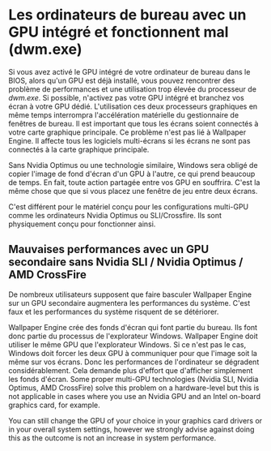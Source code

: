 # Les ordinateurs de bureau avec un GPU intégré et fonctionnent mal (dwm.exe)

Si vous avez activé le GPU intégré de votre ordinateur de bureau dans le BIOS, alors qu'un GPU est déjà installé, vous pouvez rencontrer des problème de performances et une utilisation trop élevée du processeur de *dwm.exe*. Si possible, n'activez pas votre GPU intégré et branchez vos écran à votre GPU dédié. L'utilisation ces deux processeurs graphiques en même temps interrompra l'accélération matérielle du gestionnaire de fenêtres de bureau. Il est important que tous les écrans soient connectés à votre carte graphique principale. Ce problème n'est pas lié à Wallpaper Engine. Il affecte tous les logiciels multi-écrans si les écrans ne sont pas connectés à la carte graphique principale.

Sans Nvidia Optimus ou une technologie similaire, Windows sera obligé de copier l'image de fond d'écran d'un GPU à l'autre, ce qui prend beaucoup de temps. En fait, toute action partagée entre vos GPU en souffrira. C'est la même chose que que si vous placez une fenêtre de jeu entre deux écrans.

C'est différent pour le matériel conçu pour les configurations multi-GPU comme les ordinateurs Nvidia Optimus ou SLI/Crossfire. Ils sont physiquement conçu pour fonctionner ainsi.

## Mauvaises performances avec un GPU secondaire sans Nvidia SLI / Nvidia Optimus / AMD CrossFire

De nombreux utilisateurs supposent que faire basculer Wallpaper Engine sur un GPU secondaire augmentera les performances du système. C'est faux et les performances du système risquent de se détériorer.

Wallpaper Engine crée des fonds d'écran qui font partie du bureau. Ils font donc partie du processus de l'explorateur Windows. Wallpaper Engine doit utiliser le même GPU que l'explorateur Windows. Si ce n'est pas le cas, Windows doit forcer les deux GPU à communiquer pour que l'image soit la même sur vos écrans. Donc les performances de l'ordinateur se dégradent considérablement. Cela demande plus d'effort que d'afficher simplement les fonds d'écran. Some proper multi-GPU technologies (Nvidia SLI, Nvidia Optimus, AMD CrossFire) solve this problem on a hardware-level but this is not applicable in cases where you use an Nvidia GPU and an Intel on-board graphics card, for example.

You can still change the GPU of your choice in your graphics card drivers or in your overall system settings, however we strongly advise against doing this as the outcome is not an increase in system performance.